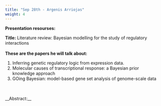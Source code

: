 ```yaml
---
title: "Sep 28th - Argenis Arriojas"
weight: 4
---
```


__Presentation resourses:__

<!-- - [Presentation slides (pdf version)](???) -->

__Title:__ Literature review: Bayesian modelling for the study of regulatory interactions
</br>
</br>
__These are the papers he will talk about:__ </br>
1) Inferring genetic regulatory logic from expression data.
2) Molecular causes of transcriptional response: a Bayesian prior knowledge approach
3) GOing Bayesian: model-based gene set analysis of genome-scale data
</br>
</br>
__Abstract:__
